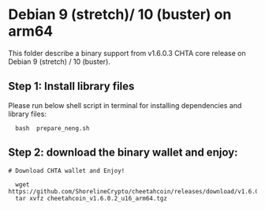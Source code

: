 # Debian 9 (stretch)/ 10 (buster) on arm64

This folder describe a binary support from v1.6.0.3 CHTA core release on Debian 9 (stretch) / 10 (buster).

## Step 1: Install library files
Please run below shell script in terminal for installing dependencies and library files:
```
  bash  prepare_neng.sh
```

## Step 2: download the binary wallet and enjoy:
```
# Download CHTA wallet and Enjoy!

  wget  https://github.com/ShorelineCrypto/cheetahcoin/releases/download/v1.6.0.2/cheetahcoin_v1.6.0.2_u16_arm64.tgz
  tar xvfz cheetahcoin_v1.6.0.2_u16_arm64.tgz
```
